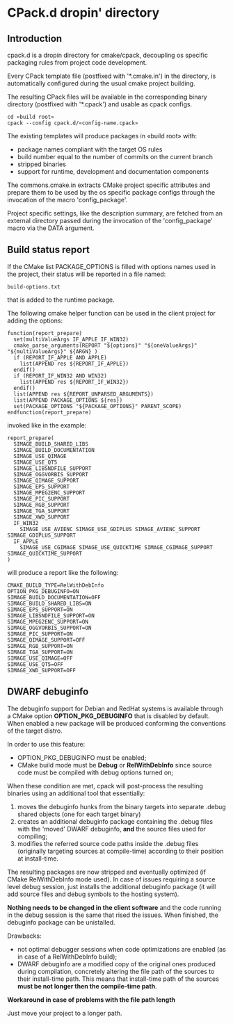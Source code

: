 # CPack.d dropin' directory

## Introduction

cpack.d is a dropin directory for cmake/cpack, decoupling os specific
packaging rules from project code development.

Every CPack template file (postfixed with '*.cmake.in') in the directory,
is automatically configured during the usual cmake project building.

The resulting CPack files will be available in the corresponding binary
directory (postfixed with '*.cpack') and usable as cpack configs.

    cd «build root»
    cpack --config cpack.d/«config-name.cpack»

The existing templates will produce packages in «build root» with:

* package names compliant with the target OS rules
* build number equal to the number of commits on the current branch
* stripped binaries
* support for runtime, development and documentation components

The commons.cmake.in extracts CMake project specific attributes and prepare
them to be used by the os specific package configs through the invocation of
the macro 'config_package'.

Project specific settings, like the description summary, are fetched
from an external directory passed during the invocation of the 'config_package'
macro via the DATA argument.

## Build status report

If the CMake list PACKAGE_OPTIONS is filled with options names used in the
project, their status will be reported in a file named:

    build-options.txt

that is added to the runtime package.

The following cmake helper function can be used in the client project for adding
the options:

    function(report_prepare)
      set(multiValueArgs IF_APPLE IF_WIN32)
      cmake_parse_arguments(REPORT "${options}" "${oneValueArgs}" "${multiValueArgs}" ${ARGN} )
      if (REPORT_IF_APPLE AND APPLE)
        list(APPEND res ${REPORT_IF_APPLE})
      endif()
      if (REPORT_IF_WIN32 AND WIN32)
        list(APPEND res ${REPORT_IF_WIN32})
      endif()
      list(APPEND res ${REPORT_UNPARSED_ARGUMENTS})
      list(APPEND PACKAGE_OPTIONS ${res})
      set(PACKAGE_OPTIONS "${PACKAGE_OPTIONS}" PARENT_SCOPE)
    endfunction(report_prepare)

invoked like in the example:

    report_prepare(
      SIMAGE_BUILD_SHARED_LIBS
      SIMAGE_BUILD_DOCUMENTATION
      SIMAGE_USE_QIMAGE
      SIMAGE_USE_QT5
      SIMAGE_LIBSNDFILE_SUPPORT
      SIMAGE_OGGVORBIS_SUPPORT
      SIMAGE_QIMAGE_SUPPORT
      SIMAGE_EPS_SUPPORT
      SIMAGE_MPEG2ENC_SUPPORT
      SIMAGE_PIC_SUPPORT
      SIMAGE_RGB_SUPPORT
      SIMAGE_TGA_SUPPORT
      SIMAGE_XWD_SUPPORT
      IF_WIN32
        SIMAGE_USE_AVIENC SIMAGE_USE_GDIPLUS SIMAGE_AVIENC_SUPPORT SIMAGE_GDIPLUS_SUPPORT
      IF_APPLE
        SIMAGE_USE_CGIMAGE SIMAGE_USE_QUICKTIME SIMAGE_CGIMAGE_SUPPORT SIMAGE_QUICKTIME_SUPPORT
    )

will produce a report like the following:

    CMAKE_BUILD_TYPE=RelWithDebInfo
    OPTION_PKG_DEBUGINFO=ON
    SIMAGE_BUILD_DOCUMENTATION=OFF
    SIMAGE_BUILD_SHARED_LIBS=ON
    SIMAGE_EPS_SUPPORT=ON
    SIMAGE_LIBSNDFILE_SUPPORT=ON
    SIMAGE_MPEG2ENC_SUPPORT=ON
    SIMAGE_OGGVORBIS_SUPPORT=ON
    SIMAGE_PIC_SUPPORT=ON
    SIMAGE_QIMAGE_SUPPORT=OFF
    SIMAGE_RGB_SUPPORT=ON
    SIMAGE_TGA_SUPPORT=ON
    SIMAGE_USE_QIMAGE=OFF
    SIMAGE_USE_QT5=OFF
    SIMAGE_XWD_SUPPORT=OFF

## DWARF debuginfo

The debuginfo support for Debian and RedHat systems is available through a
CMake option __OPTION_PKG_DEBUGINFO__ that is disabled by default. When enabled
a new package will be produced conforming the conventions of the target distro.

In order to use this feature:

* OPTION_PKG_DEBUGINFO must be enabled;
* CMake build mode must be __Debug__ or __RelWithDebInfo__ since source code must be compiled with debug options turned on;

When these condition are met, cpack will post-process the resulting binaries
using an additional tool that essentially:

  1. moves the debuginfo hunks from the binary targets into separate .debug
     shared objects (one for each target binary)
  2. creates an additional debuginfo package containing the .debug files with
     the 'moved' DWARF debuginfo, __and__ the source files used for compiling;
  3. modifies the referred source code paths inside the .debug files
     (originally targeting sources at compile-time) according to their position
     at install-time.

The resulting packages are now stripped and eventually optimized (if CMake
RelWithDebInfo mode used). In case of issues requiring a source level debug
session, just installs the additional debuginfo package (it will add source
files and debug symbols to the hosting system).

__Nothing needs to be changed in the client software__ and the code running in
the debug session is the same that rised the issues. When finished, the
debuginfo package can be unistalled.

Drawbacks:

* not optimal debugger sessions when code optimizations are enabled (as in
  case of a RelWithDebInfo build);
* DWARF debuginfo are a modified copy of the original ones produced during
  compilation, concretely altering the file path of the sources to their
  install-time path. This means that install-time path of the sources __must
  be not longer then the compile-time path__.

__Workaround in case of problems with the file path length__

Just move your project to a longer path.
